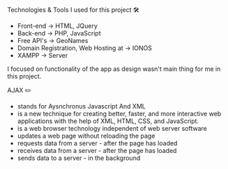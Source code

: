 Technologies & Tools I used for this project 🛠️

* Front-end -> HTML, JQuery
* Back-end -> PHP, JavaScript
* Free API's -> GeoNames
* Domain Registration, Web Hosting at -> IONOS
* XAMPP -> Server


I focused on functionality of the app as design wasn't main thing for me in this project.

AJAX ✏️

* stands for Aysnchronus Javascript And XML
* is a new technique for creating better, faster, and more interactive web applications with the help of XML, HTML, CSS, and JavaScript.
* is a web browser technology independent of web server software
* updates a web page without reloading the page
* requests data from a server - after the page has loaded
* receives data from a server - after the page has loaded
* sends data to a server - in the background
